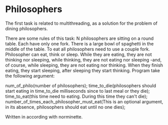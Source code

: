 # Philosophers
The first task is related to multithreading, as a solution for the problem of dining philosophers.

There are some rules of this task:
N philosophers are sitting on a round table. Each have only one fork. There is a large bowl of spaghetti in the middle of the table. To eat all philosophers need to use a couple fork. Philosopher can eat, think or sleep. While they are eating, they are not thinking nor sleeping, while thinking, they are not eating nor sleeping -and, of course, while sleeping, they are not eating nor thinking. When they finish eating, they start sleeping, after sleeping they start thinking. 
Program take the following argument: 

num_of_philo(number of philosophers);
time_to_die(philosophers should start eating in time_to_die milliseconds since to last meal or they die);
time_to_eat(this time need to eating. During this time they can't die);
number_of_times_each_philosopher_must_eat(This is an optional argument, in its absence, philosophers should eat until no one dies);

Written in according with norminette.
